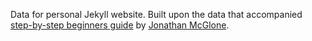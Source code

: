 Data for personal Jekyll website. Built upon the data that accompanied [step-by-step beginners guide](http://jmcglone.com/guides/github-pages) by [Jonathan McGlone](http://jmcglone.com). 